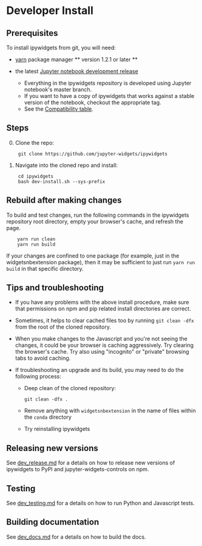 Developer Install
=================

Prerequisites
-------------

To install ipywidgets from git, you will need:

- [yarn](https://yarnpkg.com/) package manager ** version 1.2.1 or later **

- the latest [Jupyter notebook development release](https://github.com/jupyter/notebook)
  + Everything in the ipywidgets repository is developed using Jupyter 
    notebook's master branch. 
  + If you want to have a copy of ipywidgets that works against a stable
    version of the notebook, checkout the appropriate tag.
  + See the
    [Compatibility table](https://github.com/jupyter-widgets/ipywidgets#compatibility).

Steps
-----

0. Clone the repo:

        git clone https://github.com/jupyter-widgets/ipywidgets

1. Navigate into the cloned repo and install:

        cd ipywidgets
        bash dev-install.sh --sys-prefix

Rebuild after making changes
----------------------------

To build and test changes, run the following commands in the ipywidgets repository root directory, empty your browser's cache, and refresh the page.

        yarn run clean
        yarn run build

If your changes are confined to one package (for example, just in the widgetsnbextension package), then it may be sufficient to just run `yarn run build` in that specific directory.

Tips and troubleshooting
------------------------

- If you have any problems with the above install procedure, make sure that
permissions on npm and pip related install directories are correct.

- Sometimes, it helps to clear cached files too by running `git clean -dfx`
  from the root of the cloned repository.

- When you make changes to the Javascript and you're not seeing the changes,
 it could be your browser is caching aggressively. Try clearing the browser's
 cache. Try also using "incognito" or "private" browsing tabs to avoid
 caching.

- If troubleshooting an upgrade and its build, you may need to do the
  following process:
  
    - Deep clean of the cloned repository:
    
      ```
      git clean -dfx .
      ```

    - Remove anything with `widgetsnbextension` in the name of files within
        the `conda` directory

    - Try reinstalling ipywidgets
    
Releasing new versions
----------------------

See [dev_release.md](dev_release.md) for a details on how to release new versions of ipywidgets to PyPI and jupyter-widgets-controls on npm. 

Testing
-------

See [dev_testing.md](dev_testing.md) for a details on how to run Python and Javascript tests. 

Building documentation
----------------------

See [dev_docs.md](dev_docs.md) for a details on how to build the docs. 
